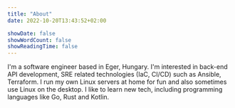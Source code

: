 ```yaml
---
title: "About"
date: 2022-10-20T13:43:52+02:00

showDate: false
showWordCount: false
showReadingTime: false
---
```


I'm a software engineer based in Eger, Hungary. I'm interested in back-end API development, SRE related technologies (IaC, CI/CD) such as Ansible, Terraform. I run my own Linux servers at home for fun and also sometimes use Linux on the desktop. I like to learn new tech, including programming languages like Go, Rust and Kotlin.
